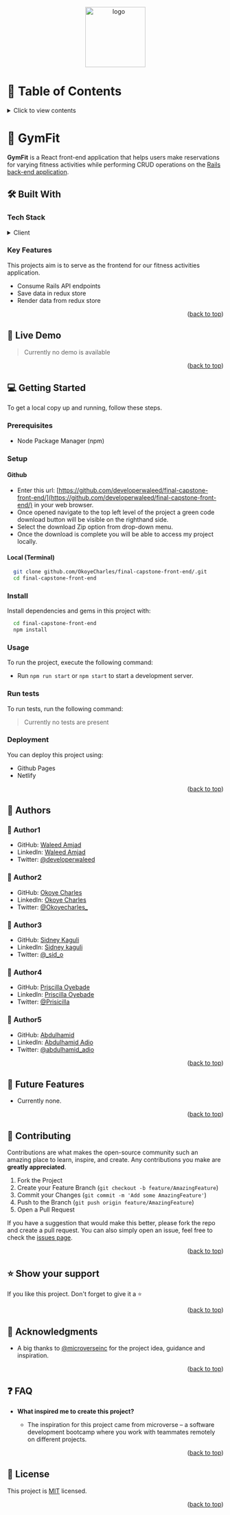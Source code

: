 <a name="readme-top"></a>


<div align="center">
  <img src="https://github.com/microverseinc/readme-template/blob/master/murple_logo.png" alt="logo" width="140"  height="auto" />
  <br/>
</div>

<!-- TABLE OF CONTENTS -->

# 📗 Table of Contents

<details>
  <summary>Click to view contents</summary>
  <ol>
    <li>
      <a href="#about-project">📖 About the Project</a>
        <ul>
          <li><a href="#video">📹 Video</a></li>
          <li>
            <a href="#built-with">🛠 Built With</a>
            <ul>
              <li><a href="#tech-stack">Tech Stack</a></li>
              <li><a href="#key-features">Key Features</a></li>
            </ul>
          </li>
          <li><a href="#live-demo">🚀 Live Demo</a></li>
        </ul>
    </li>
    <li>
      <a href="#getting-started">💻 Getting Started</a>
      <ul>
        <li><a href="#setup">Setup</a></li>
        <li><a href="#prerequisites">Prerequisites</a></li>
        <li><a href="#install">Install</a></li>
        <li><a href="#usage">Usage</a></li>
        <li><a href="#run-tests">Run tests</a></li>
        <li><a href="#deployment">Deployment</a></li>
      </ul>
    </li>
    <li><a href="#authors">👥 Authors</a></li>
    <li><a href="#future-features">🔭 Future Features</a></li>
    <li><a href="#contributing">🤝 Contributing</a></li>
    <li><a href="#support">⭐️ Show your support</a></li>
    <li><a href="#acknowledgements">🙏 Acknowledgements</a></li>
    <li><a href="#faq">❓ FAQ</a></li>
    <li><a href="#license">📝 License</a></li>
  </ol>
</details>

<!-- PROJECT DESCRIPTION -->

# 📖 GymFit <a name="about-project"></a>

**GymFit** is a React front-end application that helps users make reservations for varying fitness activities while performing CRUD operations on the [Rails back-end application](https://github.com/developerwaleed/final-capstone-back-end).

## 🛠 Built With <a name="built-with"></a>

### Tech Stack <a name="tech-stack"></a>


<details>
<summary>Client</summary>
  <ul>
    <li><a href="https://reactjs.org/">React</a></li>
  </ul>
</details>

<!-- Features -->

### Key Features <a name="key-features"></a>

This projects aim is to serve as the frontend for our fitness activities application.

- Consume Rails API endpoints
- Save data in redux store
- Render data from redux store

<p align="right">(<a href="#readme-top">back to top</a>)</p>

<!-- LIVE DEMO -->

## 🚀 Live Demo <a name="live-demo"></a>

> Currently no demo is available

<p align="right">(<a href="#readme-top">back to top</a>)</p>

<!-- GETTING STARTED -->

## 💻 Getting Started <a name="getting-started"></a>

To get a local copy up and running, follow these steps.

### Prerequisites

- Node Package Manager (npm)

### Setup

#### Github
- Enter this url: [https://github.com/developerwaleed/final-capstone-front-end/](https://github.com/developerwaleed/final-capstone-front-end/) in your web browser.
- Once opened navigate to the top left level of the project a green code download button will be visible on the righthand side.
- Select the download Zip option from drop-down menu.
- Once the download is complete you will be able to access my project locally.

#### Local (Terminal)

```sh
  git clone github.com/OkoyeCharles/final-capstone-front-end/.git
  cd final-capstone-front-end
```

### Install

Install dependencies and gems in this project with:

```sh
  cd final-capstone-front-end
  npm install
```


### Usage

To run the project, execute the following command:

- Run `npm run start` or `npm start` to start a development server.

### Run tests

To run tests, run the following command:

> Currently no tests are present

### Deployment

You can deploy this project using:

- Github Pages
- Netlify

<p align="right">(<a href="#readme-top">back to top</a>)</p>

<!-- AUTHORS -->

## 👥 Authors <a name="authors"></a>

### 👤 **Author1**

- GitHub: [Waleed Amjad](https://github.com/developerwaleed)
- LinkedIn: [Waleed Amjad](https://www.linkedin.com/in/developerwaleed/)
- Twitter: [@developerwaleed](https://twitter.com/developerwaleed)

### 👤 **Author2**

- GitHub: [Okoye Charles](https://github.com/OkoyeCharles)
- LinkedIn: [Okoye Charles](https://www.linkedin.com/in/charles-k-okoye/)
- Twitter: [@Okoyecharles_](https://twitter.com/OkoyeCharles_)

### 👤 **Author3**

- GitHub: [Sidney Kaguli](https://github.com/xSidx)
- LinkedIn: [Sidney kaguli](https://www.linkedin.com/in/sidney-kaguli/)
- Twitter: [@_sid_o](https://twitter.com/_sid_o)

### 👤 **Author4**

- GitHub: [Priscilla Oyebade](https://github.com/OyePriscilla)
- LinkedIn: [Priscilla Oyebade](https://www.linkedin.com/in/priscilla-oyebade-aa35b8238/)
- Twitter: [@Prisicilla](https://twitter.com/Prisicilla)

### 👤 **Author5**

- GitHub: [Abdulhamid](https://github.com/abdulhamiid)
- LinkedIn: [Abdulhamid Adio](https://www.linkedin.com/in/abdulhamid-adio/)
- Twitter: [@abdulhamid_adio](https://twitter.com/abdulhamid_adio)

<p align="right">(<a href="#readme-top">back to top</a>)</p>

<!-- FUTURE FEATURES -->

## 🔭 Future Features <a name="future-features"></a>

- Currently none.

<p align="right">(<a href="#readme-top">back to top</a>)</p>

<!-- CONTRIBUTING -->

## 🤝 Contributing <a name="contributing"></a>

Contributions are what makes the open-source community such an amazing place to learn, inspire, and create. Any contributions you make are **greatly appreciated**.

1. Fork the Project
2. Create your Feature Branch (`git checkout -b feature/AmazingFeature`)
3. Commit your Changes (`git commit -m 'Add some AmazingFeature'`)
4. Push to the Branch (`git push origin feature/AmazingFeature`)
5. Open a Pull Request

If you have a suggestion that would make this better, please fork the repo and create a pull request. You can also simply open an issue, feel free to check the [issues page](../../issues/).

<p align="right">(<a href="#readme-top">back to top</a>)</p>

<!-- SUPPORT -->

## ⭐️ Show your support <a name="support"></a>

If you like this project. Don't forget to give it a ⭐️

<p align="right">(<a href="#readme-top">back to top</a>)</p>

<!-- ACKNOWLEDGEMENTS -->

## 🙏 Acknowledgments <a name="acknowledgements"></a>

- A big thanks to [@microverseinc](https://github.com/microverseinc) for the project idea, guidance and inspiration.

<p align="right">(<a href="#readme-top">back to top</a>)</p>

<!-- FAQ  -->

## ❓ FAQ <a name="faq"></a>

- **What inspired me to create this project?**

  - The inspiration for this project came from microverse – a software development bootcamp where you work with teammates remotely on different projects.

<p align="right">(<a href="#readme-top">back to top</a>)</p>

<!-- LICENSE -->

## 📝 License <a name="license"></a>

This project is [MIT](./LICENSE) licensed.

<p align="right">(<a href="#readme-top">back to top</a>)</p>
